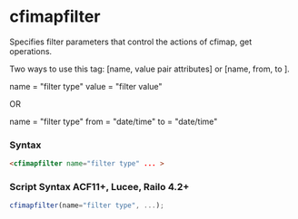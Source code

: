 # cfimapfilter

Specifies filter parameters that control the actions of cfimap, get operations.

Two ways to use this tag: [name, value pair attributes] or [name, from, to ].


 name = "filter type"
 value = "filter value"

OR 
 

 name = "filter type"
 from = "date/time"
 to = "date/time"

### Syntax

```html
<cfimapfilter name="filter type" ... >
```

### Script Syntax ACF11+, Lucee, Railo 4.2+

```javascript
cfimapfilter(name="filter type", ...);
```
